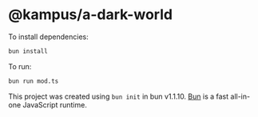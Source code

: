 # @kampus/a-dark-world

To install dependencies:

```bash
bun install
```

To run:

```bash
bun run mod.ts
```

This project was created using `bun init` in bun v1.1.10. [Bun](https://bun.sh) is a fast all-in-one JavaScript runtime.
